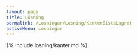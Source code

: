 ```yaml
---
layout: page
title: Lösning
permalink: /Losningar/Losning/KanterSistaLagret
activeMenu: Losningar
---
```

<div class="container margin-top">
{% include losning/kanter.md %}
</div>